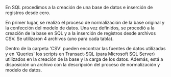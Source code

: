 En SQL procedimos a la creación de una base de datos e inserción de registros desde cero.

En primer lugar, se realizó el proceso de normalización de la base original y la confección del modelo de datos. Una vez definidos, se procedió a la creación de la base en SQL y a la inserción de registros desde archivos CSV. Se utilizaron 4 archivos (uno para cada tabla).

Dentro de la carpeta 'CSV' pueden encontrar las fuentes de datos utilizadas y en 'Queries' los scripts en Transact-SQL (para Microsoft SQL Server) utilizados en la creación de la base y la carga de los datos. Además, está a disposición un archivo con la descripción del proceso de normalización y modelo de datos.
